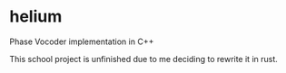 # helium
Phase Vocoder implementation in C++

This school project is unfinished due to me deciding to rewrite it in rust.
